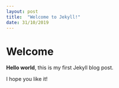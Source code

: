 ```yaml
---
layout: post
title:  "Welcome to Jekyll!"
date: 31/10/2019
---
```


# Welcome

**Hello world**, this is my first Jekyll blog post.

I hope you like it!